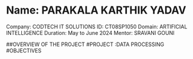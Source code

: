 # Name: PARAKALA KARTHIK YADAV 
Company: CODTECH IT SOLUTIONS
ID: CT08SP1050
Domain: ARTIFICIAL INTELLIGENCE 
Duration: May to June 2024
Mentor: SRAVANI GOUNI

##OVERVIEW OF THE PROJECT 
#PROJECT :DATA PROCESSING
#OBJECTIVES 
